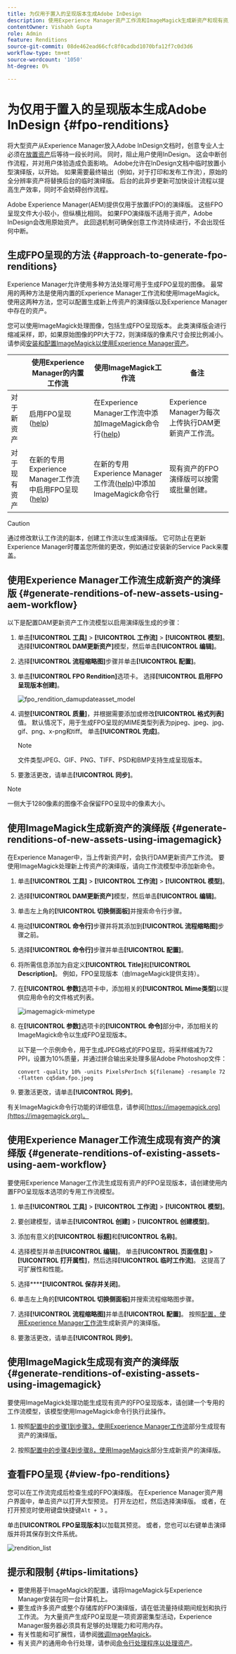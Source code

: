 ```yaml
---
title: 为仅用于置入的呈现版本生成Adobe InDesign
description: 使用Experience Manager资产工作流和ImageMagick生成新资产和现有资产的FPO演绎版。
contentOwner: Vishabh Gupta
role: Admin
feature: Renditions
source-git-commit: 08de462ead66cfc8f0cadbd1070bfa12f7c0d3d6
workflow-type: tm+mt
source-wordcount: '1050'
ht-degree: 0%

---
```


# 为仅用于置入的呈现版本生成Adobe InDesign {#fpo-renditions}

将大型资产从Experience Manager放入Adobe InDesign文档时，创意专业人士必须在[放置资产](https://helpx.adobe.com/indesign/using/placing-graphics.html)后等待一段长时间。 同时，阻止用户使用InDesign。 这会中断创作流程，并对用户体验造成负面影响。 Adobe允许在InDesign文档中临时放置小型演绎版，以开始。 如果需要最终输出（例如，对于打印和发布工作流），原始的全分辨率资产将替换后台的临时演绎版。 后台的此异步更新可加快设计流程以提高生产效率，同时不会妨碍创作流程。

Adobe Experience Manager(AEM)提供仅用于放置(FPO)的演绎版。 这些FPO呈现文件大小较小，但纵横比相同。 如果FPO演绎版不适用于资产，Adobe InDesign会改用原始资产。 此回退机制可确保创意工作流持续进行，不会出现任何中断。

## 生成FPO呈现的方法 {#approach-to-generate-fpo-renditions}

Experience Manager允许使用多种方法处理可用于生成FPO呈现的图像。 最常用的两种方法是使用内置的Experience Manager工作流和使用ImageMagick。 使用这两种方法，您可以配置生成新上传资产的演绎版以及Experience Manager中存在的资产。

您可以使用ImageMagick处理图像，包括生成FPO呈现版本。 此类演绎版会进行缩减采样，即，如果原始图像的PPI大于72，则演绎版的像素尺寸会按比例减小。 请参阅[安装和配置ImageMagick以使用Experience Manager资产](best-practices-for-imagemagick.md)。

|  | 使用Experience Manager的内置工作流 | 使用ImageMagick工作流 | 备注 |
|--- |--- |---|--- |
| 对于新资产 | 启用FPO呈现([help](#generate-renditions-of-new-assets-using-aem-workflow)) | 在Experience Manager工作流中添加ImageMagick命令行([help](#generate-renditions-of-new-assets-using-imagemagick)) | Experience Manager为每次上传执行DAM更新资产工作流。 |
| 对于现有资产 | 在新的专用Experience Manager工作流中启用FPO呈现([help](#generate-renditions-of-existing-assets-using-aem-workflow)) | 在新的专用Experience Manager工作流([help](#generate-renditions-of-existing-assets-using-imagemagick))中添加ImageMagick命令行 | 现有资产的FPO演绎版可以按需或批量创建。 |

>[!CAUTION]
>
>通过修改默认工作流的副本，创建工作流以生成演绎版。 它可防止在更新Experience Manager时覆盖您所做的更改，例如通过安装新的Service Pack来覆盖。

## 使用Experience Manager工作流生成新资产的演绎版 {#generate-renditions-of-new-assets-using-aem-workflow}

以下是配置DAM更新资产工作流模型以启用演绎版生成的步骤：

1. 单击&#x200B;**[!UICONTROL 工具]** > **[!UICONTROL 工作流]** > **[!UICONTROL 模型]**。 选择&#x200B;**[!UICONTROL DAM更新资产]**&#x200B;模型，然后单击&#x200B;**[!UICONTROL 编辑]**。

1. 选择&#x200B;**[!UICONTROL 流程缩略图]**&#x200B;步骤并单击&#x200B;**[!UICONTROL 配置]**。

1. 单击&#x200B;**[!UICONTROL FPO Rendition]**&#x200B;选项卡。 选择&#x200B;**[!UICONTROL 启用FPO呈现版本创建]**。

   ![fpo_rendition_damupdateasset_model](assets/fpo_rendition_damupdateasset_model.png)

1. 调整&#x200B;**[!UICONTROL 质量]**，并根据需要添加或修改&#x200B;**[!UICONTROL 格式列表]**&#x200B;值。 默认情况下，用于生成FPO呈现的MIME类型列表为pjpeg、jpeg、jpg、gif、png、x-png和tiff。 单击&#x200B;**[!UICONTROL 完成]**。

   >[!NOTE]
   >
   >文件类型JPEG、GIF、PNG、TIFF、PSD和BMP支持生成呈现版本。

1. 要激活更改，请单击&#x200B;**[!UICONTROL 同步]**。

>[!NOTE]
>
>一侧大于1280像素的图像不会保留FPO呈现中的像素大小。

## 使用ImageMagick生成新资产的演绎版 {#generate-renditions-of-new-assets-using-imagemagick}

在Experience Manager中，当上传新资产时，会执行DAM更新资产工作流。 要使用ImageMagick处理新上传资产的演绎版，请向工作流模型中添加新命令。

1. 单击&#x200B;**[!UICONTROL 工具]** > **[!UICONTROL 工作流]** > **[!UICONTROL 模型]**。

1. 选择&#x200B;**[!UICONTROL DAM更新资产]**&#x200B;模型，然后单击&#x200B;**[!UICONTROL 编辑]**。

1. 单击左上角的&#x200B;**[!UICONTROL 切换侧面板]**&#x200B;并搜索命令行步骤。

1. 拖动&#x200B;**[!UICONTROL 命令行]**&#x200B;步骤并将其添加到&#x200B;**[!UICONTROL 流程缩略图]**&#x200B;步骤之前。

1. 选择&#x200B;**[!UICONTROL 命令行]**&#x200B;步骤并单击&#x200B;**[!UICONTROL 配置]**。

1. 将所需信息添加为自定义&#x200B;**[!UICONTROL Title]**&#x200B;和&#x200B;**[!UICONTROL Description]**。 例如，FPO呈现版本（由ImageMagick提供支持）。

1. 在&#x200B;**[!UICONTROL 参数]**&#x200B;选项卡中，添加相关的&#x200B;**[!UICONTROL Mime类型]**&#x200B;以提供应用命令的文件格式列表。

   ![imagemagick-mimetype](assets/imagemagick-mimetype.png)

1. 在&#x200B;**[!UICONTROL 参数]**&#x200B;选项卡的&#x200B;**[!UICONTROL 命令]**&#x200B;部分中，添加相关的ImageMagick命令以生成FPO呈现版本。

   以下是一个示例命令，用于生成JPEG格式的FPO呈现，将采样缩减为72 PPI，设置为10%质量，并通过拼合输出来处理多层Adobe Photoshop文件：

   `convert -quality 10% -units PixelsPerInch ${filename} -resample 72 -flatten cq5dam.fpo.jpeg`

1. 要激活更改，请单击&#x200B;**[!UICONTROL 同步]**。

有关ImageMagick命令行功能的详细信息，请参阅[https://imagemagick.org](https://imagemagick.org)。

## 使用Experience Manager工作流生成现有资产的演绎版 {#generate-renditions-of-existing-assets-using-aem-workflow}

要使用Experience Manager工作流生成现有资产的FPO呈现版本，请创建使用内置FPO呈现版本选项的专用工作流模型。

1. 单击&#x200B;**[!UICONTROL 工具]** > **[!UICONTROL 工作流]** > **[!UICONTROL 模型]**。

1. 要创建模型，请单击&#x200B;**[!UICONTROL 创建]** > **[!UICONTROL 创建模型]**。

1. 添加有意义的&#x200B;**[!UICONTROL 标题]**&#x200B;和&#x200B;**[!UICONTROL 名称]**。

1. 选择模型并单击&#x200B;**[!UICONTROL 编辑]**。 单击&#x200B;**[!UICONTROL 页面信息]** > **[!UICONTROL 打开属性]**，然后选择&#x200B;**[!UICONTROL 临时工作流]**。 这提高了可扩展性和性能。

1. 选择&#x200B;******[!UICONTROL 保存并关闭]**。

1. 单击左上角的&#x200B;**[!UICONTROL 切换侧面板]**&#x200B;并搜索流程缩略图步骤。

1. 选择&#x200B;**[!UICONTROL 流程缩略图]**&#x200B;并单击&#x200B;**[!UICONTROL 配置]**。 按照[配置，使用Experience Manager工作流](#generate-renditions-of-new-assets-using-aem-workflow)生成新资产的演绎版。

1. 要激活更改，请单击&#x200B;**[!UICONTROL 同步]**。


## 使用ImageMagick生成现有资产的演绎版 {#generate-renditions-of-existing-assets-using-imagemagick}

要使用ImageMagick处理功能生成现有资产的FPO呈现版本，请创建一个专用的工作流模型，该模型使用ImageMagick命令行执行此操作。

1. 按照[配置中的步骤1到步骤3，使用Experience Manager工作流](#generate-renditions-of-existing-assets-using-aem-workflow)部分生成现有资产的演绎版。

1. 按照[配置中的步骤4到步骤8，使用ImageMagick](#generate-renditions-of-new-assets-using-imagemagick)部分生成新资产的演绎版。


## 查看FPO呈现 {#view-fpo-renditions}

您可以在工作流完成后检查生成的FPO演绎版。 在Experience Manager资产用户界面中，单击资产以打开大型预览。 打开左边栏，然后选择演绎版。 或者，在打开预览时使用键盘快捷键`Alt + 3` 。

单击&#x200B;**[!UICONTROL FPO呈现版本]**&#x200B;以加载其预览。 或者，您也可以右键单击演绎版并将其保存到文件系统。

![rendition_list](assets/rendition_list.png)


## 提示和限制 {#tips-limitations}

* 要使用基于ImageMagick的配置，请将ImageMagick与Experience Manager安装在同一台计算机上。
* 要生成许多资产或整个存储库的FPO演绎版，请在低流量持续期间规划和执行工作流。 为大量资产生成FPO呈现是一项资源密集型活动，Experience Manager服务器必须具有足够的处理能力和可用内存。
* 有关性能和可扩展性，请参阅[微调ImageMagick](performance-tuning-guidelines.md)。
* 有关资产的通用命令行处理，请参阅[命令行处理程序以处理资产](media-handlers.md)。